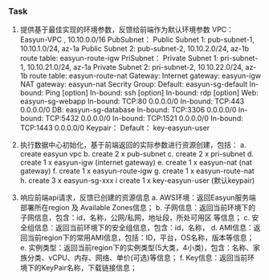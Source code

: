 ### Task

1. 提供基于最佳实现的环境参数，反馈给前端作为默认环境参数
    VPC： Easyun-VPC , 10.10.0.0/16
    PubSubnet：
        Public Subnet 1: pub-subnet-1, 10.10.1.0/24, az-1a
        Public Subnet 2: pub-subnet-2, 10.10.2.0/24, az-1b
        route table: easyun-route-igw
    PriSubnet：
        Private Subnet 1: pri-subnet-1, 10.10.21.0/24, az-1a
        Private Subnet 2: pri-subnet-2, 10.10.22.0/24, az-1b
        route table: easyun-route-nat
    Gateway:
        Internet gateway: easyun-igw
        NAT gateway: easyun-nat
    Secrity Group:
        Default: easyun-sg-default
            In-bound:  Ping [option]
            In-bound:  ssh  [option]
            In-bound:  rdp  [option]
        Web: easyun-sg-webapp
            In-bound:  TCP:80 0.0.0.0/0
            In-bound:  TCP:443 0.0.0.0/0
        DB: easyun-sg-database
            In-bound:  TCP:3306 0.0.0.0/0
            In-bound:  TCP:5432 0.0.0.0/0
            In-bound:  TCP:1521 0.0.0.0/0
            In-bound:  TCP:1443 0.0.0.0/0
    Keypair：
        Default： key-easyun-user
    
2. 执行数据中心初始化，基于前端返回的实际参数进行资源创建，包括：
    a. create easyun vpc
    b. create 2 x pub-subnet
    c. create 2 x pri-subnet
    d. create 1 x easyun-igw (internet gateway)
    e. create 1 x easyun-nat (nat gateway)
    f. create 1 x easyun-route-igw
    g. create 1 x easyun-route-nat
    h. create 3 x easyun-sg-xxx
    i create 1 x key-easyun-user (默认keypair)
    
3. 响应前端api请求，反馈已创建的资源信息
    a. AWS环境：返回Easyun服务端部署所在region 及 Available Zones信息；
    b. 子网信息：返回当前环境下的子网信息，包含：id，名称，公网/私网，地址段，所处可用区 等信息；
    c. 安全组信息：返回当前环境下的安全组信息，包含：id，名称，
    d. AMI信息：返回当前region下的常用AMI信息，包括：ID，平台，OS名称，版本等信息；
    e. 实例类型：返回当前region下的实例类型(5大类，4小类)，包含：名称、家族分类、vCPU、内存、网络、单价(可选)等信息；
    f. Key信息：返回当前环境下的KeyPair名称，下载链接信息；